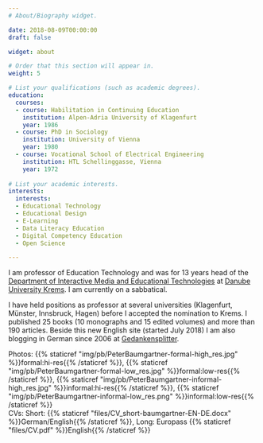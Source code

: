 ```yaml
---
# About/Biography widget.

date: 2018-08-09T00:00:00
draft: false

widget: about

# Order that this section will appear in.
weight: 5

# List your qualifications (such as academic degrees).
education:
  courses:
  - course: Habilitation in Continuing Education
    institution: Alpen-Adria University of Klagenfurt
    year: 1986
  - course: PhD in Sociology
    institution: University of Vienna
    year: 1980
  - course: Vocational School of Electrical Engineering
    institution: HTL Schellinggasse, Vienna
    year: 1972
    
# List your academic interests.
interests:
  interests:
  - Educational Technology
  - Educational Design
  - E-Learning
  - Data Literacy Education
  - Digital Competency Education
  - Open Science

---
```


I am professor of Education Technology and was for 13 years head of the [Department of Interactive Media and Educational Technologies](http://www.donau-uni.ac.at/en/department/imb/index.php) at [Danube University Krems](http://www.donau-uni.ac.at/en/index.php). I am currently on a sabbatical.

<!-- My research interests include the acquisition of digital competences using principles of teaching, epistemology and reproducible research methods, development of (higher) educational institutions with focus on service learning and social change through innovation and digitization. -->

I have held positions as professor at several universities  (Klagenfurt, Münster, Innsbruck, Hagen) before I accepted the nomination to Krems. I published 25 books (10 monographs and 15 edited volumes) and more than 190 articles. Beside this new English site (started July 2018) I am also blogging in German since 2006 at [Gedankensplitter](http://peter.baumgartner.name).

Photos: {{% staticref "img/pb/PeterBaumgartner-formal-high_res.jpg" %}}formal:hi-res{{% /staticref %}}, {{% staticref "img/pb/PeterBaumgartner-formal-low_res.jpg" %}}formal:low-res{{% /staticref %}}, {{% staticref "img/pb/PeterBaumgartner-informal-high_res.jpg" %}}informal:hi-res{{% /staticref %}}, {{% staticref "img/pb/PeterBaumgartner-informal-low_res.png" %}}informal:low-res{{% /staticref %}}<br /> 
CVs: Short: {{% staticref "files/CV_short-baumgartner-EN-DE.docx" %}}German/English{{% /staticref %}}, Long: Europass {{% staticref "files/CV.pdf" %}}English{{% /staticref %}}



